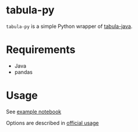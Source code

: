 # tabula-py

`tabula-py` is a simple Python wrapper of [tabula-java](https://github.com/tabulapdf/tabula-java).

# Requirements

- Java
- pandas

# Usage

See [example notebook](./examples/tabula_example.ipynb)

Options are described in [official usage](https://github.com/tabulapdf/tabula-java#usage-examples)
